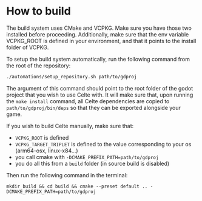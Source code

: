 # How to build

The build system uses CMake and VCPKG. Make sure you have those two installed before proceeding. Additionally, make sure that the env variable VCPKG_ROOT is defined in your environment, and that it points to the install folder of VCPKG.

To setup the build system automatically, run the following command from the root of the repository:
```bash
./automations/setup_repository.sh path/to/gdproj
```
The argument of this command should point to the root folder of the godot project that you wish to use Celte with. It will make sure that, upon running the `make install` command, all Celte dependencies are copied to `path/to/gdproj/bin/deps` so that they can be exported alongside your game.

If you wish to build Celte manually, make sure that:
- `VCPKG_ROOT` is defined
- `VCPKG_TARGET_TRIPLET` is defined to the value corresponding to your os (arm64-osx, linux-x84...)
- you call cmake with `-DCMAKE_PREFIX_PATH=path/to/gdproj`
- you do all this from a `build` folder (in source build is disabled)

  
Then run the following command in the terminal:
```
mkdir build && cd build && cmake --preset default .. -DCMAKE_PREFIX_PATH=path/to/gdproj
```
